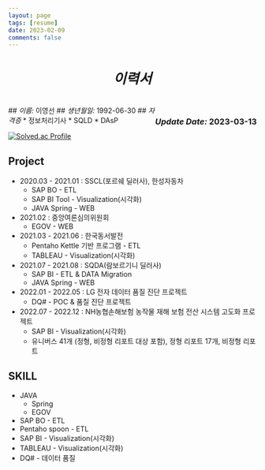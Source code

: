 ```yaml
---
layout: page
tags: [resume]
date: 2023-02-09
comments: false
---
```

<center>
    <h1>
        <em>이력서</em>
    </h1>
</center>
<br>
<div style="float: right">
    <h3><em>Update Date:</em> 2023-03-13</h3>
</div>
## <em>이름:     </em> 이영선
## <em>생년월일: </em> 1992-06-30
## <em>자격증</em>
* 정보처리기사
* SQLD
* DAsP 



[![Solved.ac Profile](http://mazassumnida.wtf/api/generate_badge?boj=bbd132)](https://solved.ac/bbd132)


## Project
* 2020.03 - 2021.01 : SSCL(포르쉐 딜러사), 한성자동차
    * SAP BO - ETL
    * SAP BI Tool - Visualization(시각화)
    * JAVA Spring - WEB
* 2021.02 : 중앙여론심의위원회
    * EGOV - WEB
* 2021.03 - 2021.06 : 한국동서발전
    * Pentaho Kettle 기반 프로그램 - ETL
    * TABLEAU - Visualization(시각화)
* 2021.07 - 2021.08 : SQDA(람보르기니 딜러사)
    * SAP BI - ETL & DATA Migration
    * JAVA Spring - WEB
* 2022.01 - 2022.05 : LG 전자 데이터 품질 진단 프로젝트
    * DQ# - POC & 품질 진단 프로젝트
* 2022.07 - 2022.12 : NH농협손해보험 농작물 재해 보험 전산 시스템 고도화 프로젝트
    * SAP BI - Visualization(시각화)
    * 유니버스 41개 (정형, 비정형 리포트 대상 포함), 정형 리포트 17개, 비정형 리포트

## SKILL
* JAVA
    * Spring
    * EGOV
* SAP BO - ETL
* Pentaho spoon - ETL
* SAP BI - Visualization(시각화)
* TABLEAU - Visualization(시각화)
* DQ# - 데이터 품질

<!--
## Preview

{% capture images %}
    https://cloud.githubusercontent.com/assets/754514/14509720/61c61058-01d6-11e6-93ab-0918515ecd56.png
    https://cloud.githubusercontent.com/assets/754514/14509716/61ac6c8e-01d6-11e6-879f-8308883de790.png
{% endcapture %}
{% include gallery images=images caption="Screenshots of Moon Theme" cols=2 %}

See a [live version of Moon](http://taylantatli.github.io/Moon) hosted on GitHub.

## Getting Started

To learn how to install and use this theme check out the [Setup Guide](http://taylantatli.me/Moon/moon-theme/) for more information.
      
[Install Moon](https://github.com/TaylanTatli/Moon){: .btn}
-->